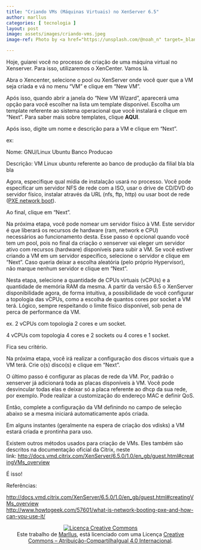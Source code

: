 ```yaml
---
title: "Criando VMs (Máquinas Virtuais) no XenServer 6.5"
author: marllus
categories: [ tecnologia ]
layout: post
image: assets/images/criando-vms.jpeg
image-ref: Photo by <a href="https://unsplash.com/@noah_n" target=_blank>Noah Negishi</a>

---
```


Hoje, guiarei você no processo de criação de uma máquina virtual no Xenserver. Para isso, utilizaremos o XenCenter. Vamos lá.

Abra o Xencenter, selecione o pool ou XenServer onde você quer que a VM seja criada e vá no menu &#8220;VM&#8221; e clique em &#8220;New VM&#8221;.

Após isso, quando abrir a janela do &#8220;New VM Wizard&#8221;, aparecerá uma opção para você escolher na lista um template disponível. Escolha um template referente ao sistema operacional que você instalará e clique em &#8220;Next&#8221;. Para saber mais sobre templates, clique **AQUI**.

Após isso, digite um nome e descrição para a VM e clique em &#8220;Next&#8221;.

ex:

Nome: GNU/Linux Ubuntu Banco Producao

Descrição: VM Linux ubuntu referente ao banco de produção da filial bla bla bla

Agora, especifique qual mídia de instalação usará no processo. Você pode especificar um servidor NFS de rede com a ISO, usar o drive de CD/DVD do servidor físico, instalar através da URL (nfs, ftp, http) ou usar boot de rede (<a href="http://www.howtogeek.com/57601/what-is-network-booting-pxe-and-how-can-you-use-it/" target="_blank">PXE network boot</a>).

Ao final, clique em &#8220;Next&#8221;.

Na próxima etapa, você pode nomear um servidor físico à VM. Este servidor é que liberará os recursos de hardware (ram, network e CPU) necessários ao funcionamento desta. Esse passo é opcional quando você tem um pool, pois no final da criação o xenserver vai eleger um servidor ativo com recursos (hardware) disponíveis para subir a VM. Se você estiver criando a VM em um servidor específico, selecione o servidor e clique em &#8220;Next&#8221;. Caso queria deixar a escolha aleatória (pelo próprio Hypervisor), não marque nenhum servidor e clique em &#8220;Next&#8221;.

Nesta etapa, selecione a quantidade de CPUs virtuais (vCPUs) e a quantidade de memória RAM da mesma. A partir da versão 6.5 o XenServer disponibilidade agora, de forma intuitiva, a possibilidade de você configurar a topologia das vCPUs, como a escolha de quantos cores por socket a VM terá. Lógico, sempre respeitando o limite físico disponível, sob pena de perca de performance da VM.

ex. 2 vCPUs com topologia 2 cores e um socket.

4 vCPUs com topologia 4 cores e 2 sockets ou 4 cores e 1 socket.

Fica seu critério.

Na próxima etapa, você irá realizar a configuração dos discos virtuais que a VM terá. Crie o(s) disco(s) e clique em &#8220;Next&#8221;.

O último passo é configurar as placas de rede da VM. Por, padrão o xenserver já adicionará toda as placas disponíveis à VM. Você pode desvincular todas elas e deixar só a placa referente ao dhcp da sua rede, por exemplo. Pode realizar a customização do endereço MAC e definir QoS.

Então, complete a configuração da VM definindo no campo de seleção abaixo se a mesma iniciará automaticamente após criada.

Em alguns instantes (geralmente na espera de criação dos vdisks) a VM estará criada e prontinha para uso.

Existem outros métodos usados para criação de VMs. Eles também são descritos na documentação oficial da Citrix, neste link: <a href="http://docs.vmd.citrix.com/XenServer/6.5.0/1.0/en_gb/guest.html#creatingVMs_overview" target="_blank">http://docs.vmd.citrix.com/XenServer/6.5.0/1.0/en_gb/guest.html#creatingVMs_overview</a>

É isso!

Referências:

<a href="http://docs.vmd.citrix.com/XenServer/6.5.0/1.0/en_gb/guest.html#creatingVMs_overview" target="_blank">http://docs.vmd.citrix.com/XenServer/6.5.0/1.0/en_gb/guest.html#creatingVMs_overview<br /> </a><a href="http://www.howtogeek.com/57601/what-is-network-booting-pxe-and-how-can-you-use-it/" target="_blank">http://www.howtogeek.com/57601/what-is-network-booting-pxe-and-how-can-you-use-it/</a>

<p style="text-align: center;">
  <a href="http://creativecommons.org/licenses/by-sa/4.0/" rel="license"><img style="border-width: 0;" src="https://i.creativecommons.org/l/by-sa/4.0/88x31.png" alt="Licença Creative Commons" /></a><br /> Este trabalho de <a href="http://ports.marllus.com">Marllus</a>, está licenciado com uma Licença <a href="http://creativecommons.org/licenses/by-sa/4.0/" rel="license">Creative Commons &#8211; Atribuição-CompartilhaIgual 4.0 Internacional</a>.
</p>
